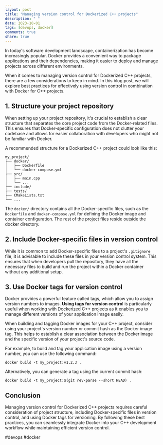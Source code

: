 ```yaml
---
layout: post
title: "Managing version control for Dockerized C++ projects"
description: " "
date: 2023-10-01
tags: [devops, docker]
comments: true
share: true
---
```


In today's software development landscape, containerization has become increasingly popular. Docker provides a convenient way to package applications and their dependencies, making it easier to deploy and manage projects across different environments.

When it comes to managing version control for Dockerized C++ projects, there are a few considerations to keep in mind. In this blog post, we will explore best practices for effectively using version control in combination with Docker for C++ projects.

## 1. Structure your project repository

When setting up your project repository, it's crucial to establish a clear structure that separates the core project code from the Docker-related files. This ensures that Docker-specific configuration does not clutter your codebase and allows for easier collaboration with developers who might not be familiar with Docker.

A recommended structure for a Dockerized C++ project could look like this:

```
my_project/
├── docker/
│   ├── Dockerfile
│   └── docker-compose.yml
├── src/
│   ├── main.cpp
│   └── ...
├── include/
├── tests/
├── CMakeLists.txt
└── ...
```

The `docker/` directory contains all the Docker-specific files, such as the `Dockerfile` and `docker-compose.yml` for defining the Docker image and container configuration. The rest of the project files reside outside the docker directory.

## 2. Include Docker-specific files in version control

While it is common to add Docker-specific files to a project's `.gitignore` file, it is advisable to include these files in your version control system. This ensures that when developers pull the repository, they have all the necessary files to build and run the project within a Docker container without any additional setup.

## 3. Use Docker tags for version control

Docker provides a powerful feature called tags, which allow you to assign version numbers to images. **Using tags for version control** is particularly useful when working with Dockerized C++ projects as it enables you to manage different versions of your application image easily.

When building and tagging Docker images for your C++ project, consider using your project's version number or commit hash as the Docker image tag. This helps to establish a clear association between the Docker image and the specific version of your project's source code.

For example, to build and tag your application image using a version number, you can use the following command:

```shell
docker build -t my_project:v1.2.3 .
```

Alternatively, you can generate a tag using the current commit hash:

```shell
docker build -t my_project:$(git rev-parse --short HEAD) .
```

## Conclusion

Managing version control for Dockerized C++ projects requires careful consideration of project structure, including Docker-specific files in version control, and using Docker tags for versioning. By following these best practices, you can seamlessly integrate Docker into your C++ development workflow while maintaining efficient version control.

#devops #docker
